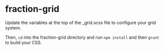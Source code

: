 # fraction-grid

Update the variables at the top of the _grid.scss file to configure your grid system.

Then, `cd` into the fraction-grid directory and run `npm install` and then `grunt` to build your CSS.
